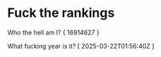 # Fuck the rankings

Who the hell am I?
{ 16914627 }

What fucking year is it?
[ 2025-03-22T01:56:40Z ]
